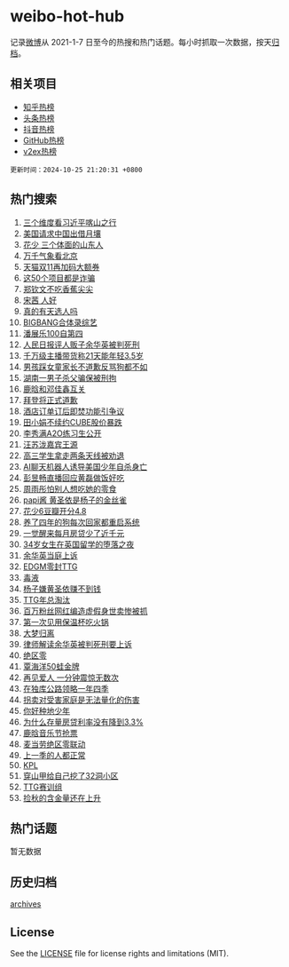 # weibo-hot-hub

记录[微博](https://www.weibo.com)从 2021-1-7 日至今的热搜和热门话题。每小时抓取一次数据，按天[归档](archives)。

## 相关项目

- [知乎热榜](https://github.com/lonnyzhang423/zhihu-hot-hub)
- [头条热榜](https://github.com/lonnyzhang423/toutiao-hot-hub)
- [抖音热榜](https://github.com/lonnyzhang423/douyin-hot-hub)
- [GitHub热榜](https://github.com/lonnyzhang423/github-hot-hub)
- [v2ex热榜](https://github.com/lonnyzhang423/v2ex-hot-hub)


`更新时间：2024-10-25 21:20:31 +0800`

## 热门搜索

1. [三个维度看习近平喀山之行](https://m.weibo.cn/search?containerid=100103type%3D1%26t%3D10%26q%3D%23%E4%B8%89%E4%B8%AA%E7%BB%B4%E5%BA%A6%E7%9C%8B%E4%B9%A0%E8%BF%91%E5%B9%B3%E5%96%80%E5%B1%B1%E4%B9%8B%E8%A1%8C%23&stream_entry_id=51&isnewpage=1&extparam=seat%3D1%26cate%3D10103%26pos%3D0%26q%3D%2523%25E4%25B8%2589%25E4%25B8%25AA%25E7%25BB%25B4%25E5%25BA%25A6%25E7%259C%258B%25E4%25B9%25A0%25E8%25BF%2591%25E5%25B9%25B3%25E5%2596%2580%25E5%25B1%25B1%25E4%25B9%258B%25E8%25A1%258C%2523%26dgr%3D0%26stream_entry_id%3D51%26c_type%3D51%26filter_type%3Drealtimehot%26display_time%3D1729862430%26pre_seqid%3D172986243076902174159106)
1. [美国请求中国出借月壤](https://m.weibo.cn/search?containerid=100103type%3D1%26t%3D10%26q%3D%23%E7%BE%8E%E5%9B%BD%E8%AF%B7%E6%B1%82%E4%B8%AD%E5%9B%BD%E5%87%BA%E5%80%9F%E6%9C%88%E5%A3%A4%23&stream_entry_id=31&isnewpage=1&extparam=seat%3D1%26flag%3D2%26filter_type%3Drealtimehot%26pos%3D0%26c_type%3D31%26cate%3D5001%26realpos%3D1%26q%3D%2523%25E7%25BE%258E%25E5%259B%25BD%25E8%25AF%25B7%25E6%25B1%2582%25E4%25B8%25AD%25E5%259B%25BD%25E5%2587%25BA%25E5%2580%259F%25E6%259C%2588%25E5%25A3%25A4%2523%26dgr%3D0%26stream_entry_id%3D31%26lcate%3D5001%26band_rank%3D1%26display_time%3D1729862430%26pre_seqid%3D172986243076902174159106)
1. [花少 三个体面的山东人](https://m.weibo.cn/search?containerid=100103type%3D1%26t%3D10%26q%3D%E8%8A%B1%E5%B0%91+%E4%B8%89%E4%B8%AA%E4%BD%93%E9%9D%A2%E7%9A%84%E5%B1%B1%E4%B8%9C%E4%BA%BA&stream_entry_id=31&isnewpage=1&extparam=seat%3D1%26flag%3D1%26filter_type%3Drealtimehot%26pos%3D1%26c_type%3D31%26cate%3D5001%26realpos%3D2%26q%3D%25E8%258A%25B1%25E5%25B0%2591%2520%25E4%25B8%2589%25E4%25B8%25AA%25E4%25BD%2593%25E9%259D%25A2%25E7%259A%2584%25E5%25B1%25B1%25E4%25B8%259C%25E4%25BA%25BA%26dgr%3D0%26stream_entry_id%3D31%26lcate%3D5001%26band_rank%3D2%26display_time%3D1729862430%26pre_seqid%3D172986243076902174159106)
1. [万千气象看北京](https://m.weibo.cn/search?containerid=100103type%3D1%26t%3D10%26q%3D%23%E4%B8%87%E5%8D%83%E6%B0%94%E8%B1%A1%E7%9C%8B%E5%8C%97%E4%BA%AC%23&stream_entry_id=31&isnewpage=1&extparam=seat%3D1%26flag%3D0%26filter_type%3Drealtimehot%26pos%3D2%26c_type%3D31%26cate%3D5001%26realpos%3D3%26q%3D%2523%25E4%25B8%2587%25E5%258D%2583%25E6%25B0%2594%25E8%25B1%25A1%25E7%259C%258B%25E5%258C%2597%25E4%25BA%25AC%2523%26dgr%3D0%26stream_entry_id%3D31%26lcate%3D5001%26band_rank%3D3%26display_time%3D1729862430%26pre_seqid%3D172986243076902174159106)
1. [天猫双11再加码大额券](https://m.weibo.cn/search?containerid=100103type%3D1%26t%3D10%26q%3D%23%E5%A4%A9%E7%8C%AB%E5%8F%8C11%E5%86%8D%E5%8A%A0%E7%A0%81%E5%A4%A7%E9%A2%9D%E5%88%B8%23&stream_entry_id=31&isnewpage=1&extparam=seat%3D1%26filter_type%3Drealtimehot%26pos%3D3%26c_type%3D31%26q%3D%2523%25E5%25A4%25A9%25E7%258C%25AB%25E5%258F%258C11%25E5%2586%258D%25E5%258A%25A0%25E7%25A0%2581%25E5%25A4%25A7%25E9%25A2%259D%25E5%2588%25B8%2523%26is_ad_pos%3D1%26cate%3D5001%26lcate%3D5001%26band_rank%3D4%26dgr%3D0%26stream_entry_id%3D31%26adid%3D260410%26topic_ad%3D1%26display_time%3D1729862430%26pre_seqid%3D172986243076902174159106)
1. [这50个项目都是诈骗](https://m.weibo.cn/search?containerid=100103type%3D1%26t%3D10%26q%3D%23%E8%BF%9950%E4%B8%AA%E9%A1%B9%E7%9B%AE%E9%83%BD%E6%98%AF%E8%AF%88%E9%AA%97%23&stream_entry_id=31&isnewpage=1&extparam=seat%3D1%26flag%3D0%26filter_type%3Drealtimehot%26pos%3D4%26c_type%3D31%26cate%3D5001%26realpos%3D4%26q%3D%2523%25E8%25BF%259950%25E4%25B8%25AA%25E9%25A1%25B9%25E7%259B%25AE%25E9%2583%25BD%25E6%2598%25AF%25E8%25AF%2588%25E9%25AA%2597%2523%26dgr%3D0%26stream_entry_id%3D31%26lcate%3D5001%26band_rank%3D4%26display_time%3D1729862430%26pre_seqid%3D172986243076902174159106)
1. [郑钦文不吃香蕉尖尖](https://m.weibo.cn/search?containerid=100103type%3D1%26t%3D10%26q%3D%E9%83%91%E9%92%A6%E6%96%87%E4%B8%8D%E5%90%83%E9%A6%99%E8%95%89%E5%B0%96%E5%B0%96&stream_entry_id=31&isnewpage=1&extparam=seat%3D1%26flag%3D0%26filter_type%3Drealtimehot%26pos%3D5%26c_type%3D31%26cate%3D5001%26realpos%3D5%26q%3D%25E9%2583%2591%25E9%2592%25A6%25E6%2596%2587%25E4%25B8%258D%25E5%2590%2583%25E9%25A6%2599%25E8%2595%2589%25E5%25B0%2596%25E5%25B0%2596%26dgr%3D0%26stream_entry_id%3D31%26lcate%3D5001%26band_rank%3D5%26display_time%3D1729862430%26pre_seqid%3D172986243076902174159106)
1. [宋茜 人好](https://m.weibo.cn/search?containerid=100103type%3D1%26t%3D10%26q%3D%E5%AE%8B%E8%8C%9C+%E4%BA%BA%E5%A5%BD&stream_entry_id=31&isnewpage=1&extparam=seat%3D1%26flag%3D1%26filter_type%3Drealtimehot%26pos%3D6%26c_type%3D31%26cate%3D5001%26realpos%3D6%26q%3D%25E5%25AE%258B%25E8%258C%259C%2520%25E4%25BA%25BA%25E5%25A5%25BD%26dgr%3D0%26stream_entry_id%3D31%26lcate%3D5001%26band_rank%3D6%26display_time%3D1729862430%26pre_seqid%3D172986243076902174159106)
1. [真的有天选人吗](https://m.weibo.cn/search?containerid=100103type%3D1%26t%3D10%26q%3D%23%E7%9C%9F%E7%9A%84%E6%9C%89%E5%A4%A9%E9%80%89%E4%BA%BA%E5%90%97%23&stream_entry_id=31&isnewpage=1&extparam=seat%3D1%26filter_type%3Drealtimehot%26pos%3D7%26c_type%3D31%26q%3D%2523%25E7%259C%259F%25E7%259A%2584%25E6%259C%2589%25E5%25A4%25A9%25E9%2580%2589%25E4%25BA%25BA%25E5%2590%2597%2523%26is_ad_pos%3D1%26cate%3D5001%26lcate%3D5001%26band_rank%3D7%26dgr%3D0%26stream_entry_id%3D31%26adid%3D260379%26topic_ad%3D1%26display_time%3D1729862430%26pre_seqid%3D172986243076902174159106)
1. [BIGBANG合体录综艺](https://m.weibo.cn/search?containerid=100103type%3D1%26t%3D10%26q%3D%23BIGBANG%E5%90%88%E4%BD%93%E5%BD%95%E7%BB%BC%E8%89%BA%23&stream_entry_id=31&isnewpage=1&extparam=seat%3D1%26flag%3D1%26filter_type%3Drealtimehot%26pos%3D8%26c_type%3D31%26cate%3D5001%26realpos%3D7%26q%3D%2523BIGBANG%25E5%2590%2588%25E4%25BD%2593%25E5%25BD%2595%25E7%25BB%25BC%25E8%2589%25BA%2523%26dgr%3D0%26stream_entry_id%3D31%26lcate%3D5001%26band_rank%3D7%26display_time%3D1729862430%26pre_seqid%3D172986243076902174159106)
1. [潘展乐100自第四](https://m.weibo.cn/search?containerid=100103type%3D1%26t%3D10%26q%3D%23%E6%BD%98%E5%B1%95%E4%B9%90100%E8%87%AA%E7%AC%AC%E5%9B%9B%23&stream_entry_id=31&isnewpage=1&extparam=seat%3D1%26flag%3D1%26filter_type%3Drealtimehot%26pos%3D9%26c_type%3D31%26cate%3D5001%26realpos%3D8%26q%3D%2523%25E6%25BD%2598%25E5%25B1%2595%25E4%25B9%2590100%25E8%2587%25AA%25E7%25AC%25AC%25E5%259B%259B%2523%26dgr%3D0%26stream_entry_id%3D31%26lcate%3D5001%26band_rank%3D8%26display_time%3D1729862430%26pre_seqid%3D172986243076902174159106)
1. [人民日报评人贩子余华英被判死刑](https://m.weibo.cn/search?containerid=100103type%3D1%26t%3D10%26q%3D%23%E4%BA%BA%E6%B0%91%E6%97%A5%E6%8A%A5%E8%AF%84%E4%BA%BA%E8%B4%A9%E5%AD%90%E4%BD%99%E5%8D%8E%E8%8B%B1%E8%A2%AB%E5%88%A4%E6%AD%BB%E5%88%91%23&stream_entry_id=31&isnewpage=1&extparam=seat%3D1%26flag%3D1%26filter_type%3Drealtimehot%26pos%3D10%26c_type%3D31%26cate%3D5001%26realpos%3D9%26q%3D%2523%25E4%25BA%25BA%25E6%25B0%2591%25E6%2597%25A5%25E6%258A%25A5%25E8%25AF%2584%25E4%25BA%25BA%25E8%25B4%25A9%25E5%25AD%2590%25E4%25BD%2599%25E5%258D%258E%25E8%258B%25B1%25E8%25A2%25AB%25E5%2588%25A4%25E6%25AD%25BB%25E5%2588%2591%2523%26dgr%3D0%26stream_entry_id%3D31%26lcate%3D5001%26band_rank%3D9%26display_time%3D1729862430%26pre_seqid%3D172986243076902174159106)
1. [千万级主播带货称21天能年轻3.5岁](https://m.weibo.cn/search?containerid=100103type%3D1%26t%3D10%26q%3D%23%E5%8D%83%E4%B8%87%E7%BA%A7%E4%B8%BB%E6%92%AD%E5%B8%A6%E8%B4%A7%E7%A7%B021%E5%A4%A9%E8%83%BD%E5%B9%B4%E8%BD%BB3.5%E5%B2%81%23&stream_entry_id=31&isnewpage=1&extparam=seat%3D1%26flag%3D1%26filter_type%3Drealtimehot%26pos%3D11%26c_type%3D31%26cate%3D5001%26realpos%3D10%26q%3D%2523%25E5%258D%2583%25E4%25B8%2587%25E7%25BA%25A7%25E4%25B8%25BB%25E6%2592%25AD%25E5%25B8%25A6%25E8%25B4%25A7%25E7%25A7%25B021%25E5%25A4%25A9%25E8%2583%25BD%25E5%25B9%25B4%25E8%25BD%25BB3.5%25E5%25B2%2581%2523%26dgr%3D0%26stream_entry_id%3D31%26lcate%3D5001%26band_rank%3D10%26display_time%3D1729862430%26pre_seqid%3D172986243076902174159106)
1. [男孩踩女童家长不道歉反骂狗都不如](https://m.weibo.cn/search?containerid=100103type%3D1%26t%3D10%26q%3D%23%E7%94%B7%E5%AD%A9%E8%B8%A9%E5%A5%B3%E7%AB%A5%E5%AE%B6%E9%95%BF%E4%B8%8D%E9%81%93%E6%AD%89%E5%8F%8D%E9%AA%82%E7%8B%97%E9%83%BD%E4%B8%8D%E5%A6%82%23&stream_entry_id=31&isnewpage=1&extparam=seat%3D1%26flag%3D1%26filter_type%3Drealtimehot%26pos%3D12%26c_type%3D31%26cate%3D5001%26realpos%3D11%26q%3D%2523%25E7%2594%25B7%25E5%25AD%25A9%25E8%25B8%25A9%25E5%25A5%25B3%25E7%25AB%25A5%25E5%25AE%25B6%25E9%2595%25BF%25E4%25B8%258D%25E9%2581%2593%25E6%25AD%2589%25E5%258F%258D%25E9%25AA%2582%25E7%258B%2597%25E9%2583%25BD%25E4%25B8%258D%25E5%25A6%2582%2523%26dgr%3D0%26stream_entry_id%3D31%26lcate%3D5001%26band_rank%3D11%26display_time%3D1729862430%26pre_seqid%3D172986243076902174159106)
1. [湖南一男子杀父骗保被刑拘](https://m.weibo.cn/search?containerid=100103type%3D1%26t%3D10%26q%3D%23%E6%B9%96%E5%8D%97%E4%B8%80%E7%94%B7%E5%AD%90%E6%9D%80%E7%88%B6%E9%AA%97%E4%BF%9D%E8%A2%AB%E5%88%91%E6%8B%98%23&stream_entry_id=31&isnewpage=1&extparam=seat%3D1%26flag%3D1%26filter_type%3Drealtimehot%26pos%3D13%26c_type%3D31%26cate%3D5001%26realpos%3D12%26q%3D%2523%25E6%25B9%2596%25E5%258D%2597%25E4%25B8%2580%25E7%2594%25B7%25E5%25AD%2590%25E6%259D%2580%25E7%2588%25B6%25E9%25AA%2597%25E4%25BF%259D%25E8%25A2%25AB%25E5%2588%2591%25E6%258B%2598%2523%26dgr%3D0%26stream_entry_id%3D31%26lcate%3D5001%26band_rank%3D12%26display_time%3D1729862430%26pre_seqid%3D172986243076902174159106)
1. [鹿晗和邓佳鑫互关](https://m.weibo.cn/search?containerid=100103type%3D1%26t%3D10%26q%3D%23%E9%B9%BF%E6%99%97%E5%92%8C%E9%82%93%E4%BD%B3%E9%91%AB%E4%BA%92%E5%85%B3%23&stream_entry_id=31&isnewpage=1&extparam=seat%3D1%26flag%3D0%26filter_type%3Drealtimehot%26pos%3D14%26c_type%3D31%26cate%3D5001%26realpos%3D13%26q%3D%2523%25E9%25B9%25BF%25E6%2599%2597%25E5%2592%258C%25E9%2582%2593%25E4%25BD%25B3%25E9%2591%25AB%25E4%25BA%2592%25E5%2585%25B3%2523%26dgr%3D0%26stream_entry_id%3D31%26lcate%3D5001%26band_rank%3D13%26display_time%3D1729862430%26pre_seqid%3D172986243076902174159106)
1. [拜登将正式道歉](https://m.weibo.cn/search?containerid=100103type%3D1%26t%3D10%26q%3D%23%E6%8B%9C%E7%99%BB%E5%B0%86%E6%AD%A3%E5%BC%8F%E9%81%93%E6%AD%89%23&stream_entry_id=31&isnewpage=1&extparam=seat%3D1%26flag%3D1%26filter_type%3Drealtimehot%26pos%3D15%26c_type%3D31%26cate%3D5001%26realpos%3D14%26q%3D%2523%25E6%258B%259C%25E7%2599%25BB%25E5%25B0%2586%25E6%25AD%25A3%25E5%25BC%258F%25E9%2581%2593%25E6%25AD%2589%2523%26dgr%3D0%26stream_entry_id%3D31%26lcate%3D5001%26band_rank%3D14%26display_time%3D1729862430%26pre_seqid%3D172986243076902174159106)
1. [酒店订单订后即焚功能引争议](https://m.weibo.cn/search?containerid=100103type%3D1%26t%3D10%26q%3D%23%E9%85%92%E5%BA%97%E8%AE%A2%E5%8D%95%E8%AE%A2%E5%90%8E%E5%8D%B3%E7%84%9A%E5%8A%9F%E8%83%BD%E5%BC%95%E4%BA%89%E8%AE%AE%23&stream_entry_id=31&isnewpage=1&extparam=seat%3D1%26flag%3D1%26filter_type%3Drealtimehot%26pos%3D16%26c_type%3D31%26cate%3D5001%26realpos%3D15%26q%3D%2523%25E9%2585%2592%25E5%25BA%2597%25E8%25AE%25A2%25E5%258D%2595%25E8%25AE%25A2%25E5%2590%258E%25E5%258D%25B3%25E7%2584%259A%25E5%258A%259F%25E8%2583%25BD%25E5%25BC%2595%25E4%25BA%2589%25E8%25AE%25AE%2523%26dgr%3D0%26stream_entry_id%3D31%26lcate%3D5001%26band_rank%3D15%26display_time%3D1729862430%26pre_seqid%3D172986243076902174159106)
1. [田小娟不续约CUBE股价暴跌](https://m.weibo.cn/search?containerid=100103type%3D1%26t%3D10%26q%3D%23%E7%94%B0%E5%B0%8F%E5%A8%9F%E4%B8%8D%E7%BB%AD%E7%BA%A6CUBE%E8%82%A1%E4%BB%B7%E6%9A%B4%E8%B7%8C%23&stream_entry_id=31&isnewpage=1&extparam=seat%3D1%26flag%3D1%26filter_type%3Drealtimehot%26pos%3D17%26c_type%3D31%26cate%3D5001%26realpos%3D16%26q%3D%2523%25E7%2594%25B0%25E5%25B0%258F%25E5%25A8%259F%25E4%25B8%258D%25E7%25BB%25AD%25E7%25BA%25A6CUBE%25E8%2582%25A1%25E4%25BB%25B7%25E6%259A%25B4%25E8%25B7%258C%2523%26dgr%3D0%26stream_entry_id%3D31%26lcate%3D5001%26band_rank%3D16%26display_time%3D1729862430%26pre_seqid%3D172986243076902174159106)
1. [李秀满A2O练习生公开](https://m.weibo.cn/search?containerid=100103type%3D1%26t%3D10%26q%3D%23%E6%9D%8E%E7%A7%80%E6%BB%A1A2O%E7%BB%83%E4%B9%A0%E7%94%9F%E5%85%AC%E5%BC%80%23&stream_entry_id=31&isnewpage=1&extparam=seat%3D1%26flag%3D1%26filter_type%3Drealtimehot%26pos%3D18%26c_type%3D31%26cate%3D5001%26realpos%3D17%26q%3D%2523%25E6%259D%258E%25E7%25A7%2580%25E6%25BB%25A1A2O%25E7%25BB%2583%25E4%25B9%25A0%25E7%2594%259F%25E5%2585%25AC%25E5%25BC%2580%2523%26dgr%3D0%26stream_entry_id%3D31%26lcate%3D5001%26band_rank%3D17%26display_time%3D1729862430%26pre_seqid%3D172986243076902174159106)
1. [汪苏泷嘉宾王源](https://m.weibo.cn/search?containerid=100103type%3D1%26t%3D10%26q%3D%23%E6%B1%AA%E8%8B%8F%E6%B3%B7%E5%98%89%E5%AE%BE%E7%8E%8B%E6%BA%90%23&stream_entry_id=31&isnewpage=1&extparam=seat%3D1%26flag%3D1%26filter_type%3Drealtimehot%26pos%3D19%26c_type%3D31%26cate%3D5001%26realpos%3D18%26q%3D%2523%25E6%25B1%25AA%25E8%258B%258F%25E6%25B3%25B7%25E5%2598%2589%25E5%25AE%25BE%25E7%258E%258B%25E6%25BA%2590%2523%26dgr%3D0%26stream_entry_id%3D31%26lcate%3D5001%26band_rank%3D18%26display_time%3D1729862430%26pre_seqid%3D172986243076902174159106)
1. [高三学生拿走两条天线被劝退](https://m.weibo.cn/search?containerid=100103type%3D1%26t%3D10%26q%3D%23%E9%AB%98%E4%B8%89%E5%AD%A6%E7%94%9F%E6%8B%BF%E8%B5%B0%E4%B8%A4%E6%9D%A1%E5%A4%A9%E7%BA%BF%E8%A2%AB%E5%8A%9D%E9%80%80%23&stream_entry_id=31&isnewpage=1&extparam=seat%3D1%26flag%3D0%26filter_type%3Drealtimehot%26pos%3D20%26c_type%3D31%26cate%3D5001%26realpos%3D19%26q%3D%2523%25E9%25AB%2598%25E4%25B8%2589%25E5%25AD%25A6%25E7%2594%259F%25E6%258B%25BF%25E8%25B5%25B0%25E4%25B8%25A4%25E6%259D%25A1%25E5%25A4%25A9%25E7%25BA%25BF%25E8%25A2%25AB%25E5%258A%259D%25E9%2580%2580%2523%26dgr%3D0%26stream_entry_id%3D31%26lcate%3D5001%26band_rank%3D19%26display_time%3D1729862430%26pre_seqid%3D172986243076902174159106)
1. [AI聊天机器人诱导美国少年自杀身亡](https://m.weibo.cn/search?containerid=100103type%3D1%26t%3D10%26q%3D%23AI%E8%81%8A%E5%A4%A9%E6%9C%BA%E5%99%A8%E4%BA%BA%E8%AF%B1%E5%AF%BC%E7%BE%8E%E5%9B%BD%E5%B0%91%E5%B9%B4%E8%87%AA%E6%9D%80%E8%BA%AB%E4%BA%A1%23&stream_entry_id=31&isnewpage=1&extparam=seat%3D1%26flag%3D1%26filter_type%3Drealtimehot%26pos%3D21%26c_type%3D31%26cate%3D5001%26realpos%3D20%26q%3D%2523AI%25E8%2581%258A%25E5%25A4%25A9%25E6%259C%25BA%25E5%2599%25A8%25E4%25BA%25BA%25E8%25AF%25B1%25E5%25AF%25BC%25E7%25BE%258E%25E5%259B%25BD%25E5%25B0%2591%25E5%25B9%25B4%25E8%2587%25AA%25E6%259D%2580%25E8%25BA%25AB%25E4%25BA%25A1%2523%26dgr%3D0%26stream_entry_id%3D31%26lcate%3D5001%26band_rank%3D20%26display_time%3D1729862430%26pre_seqid%3D172986243076902174159106)
1. [彭昱畅直播回应黄磊做饭好吃](https://m.weibo.cn/search?containerid=100103type%3D1%26t%3D10%26q%3D%23%E5%BD%AD%E6%98%B1%E7%95%85%E7%9B%B4%E6%92%AD%E5%9B%9E%E5%BA%94%E9%BB%84%E7%A3%8A%E5%81%9A%E9%A5%AD%E5%A5%BD%E5%90%83%23&stream_entry_id=31&isnewpage=1&extparam=seat%3D1%26flag%3D2%26filter_type%3Drealtimehot%26pos%3D22%26c_type%3D31%26cate%3D5001%26realpos%3D21%26q%3D%2523%25E5%25BD%25AD%25E6%2598%25B1%25E7%2595%2585%25E7%259B%25B4%25E6%2592%25AD%25E5%259B%259E%25E5%25BA%2594%25E9%25BB%2584%25E7%25A3%258A%25E5%2581%259A%25E9%25A5%25AD%25E5%25A5%25BD%25E5%2590%2583%2523%26dgr%3D0%26stream_entry_id%3D31%26lcate%3D5001%26band_rank%3D21%26display_time%3D1729862430%26pre_seqid%3D172986243076902174159106)
1. [周雨彤怕别人想吃她的零食](https://m.weibo.cn/search?containerid=100103type%3D1%26t%3D10%26q%3D%23%E5%91%A8%E9%9B%A8%E5%BD%A4%E6%80%95%E5%88%AB%E4%BA%BA%E6%83%B3%E5%90%83%E5%A5%B9%E7%9A%84%E9%9B%B6%E9%A3%9F%23&stream_entry_id=31&isnewpage=1&extparam=seat%3D1%26flag%3D2%26filter_type%3Drealtimehot%26pos%3D23%26c_type%3D31%26cate%3D5001%26realpos%3D22%26q%3D%2523%25E5%2591%25A8%25E9%259B%25A8%25E5%25BD%25A4%25E6%2580%2595%25E5%2588%25AB%25E4%25BA%25BA%25E6%2583%25B3%25E5%2590%2583%25E5%25A5%25B9%25E7%259A%2584%25E9%259B%25B6%25E9%25A3%259F%2523%26dgr%3D0%26stream_entry_id%3D31%26lcate%3D5001%26band_rank%3D22%26display_time%3D1729862430%26pre_seqid%3D172986243076902174159106)
1. [papi酱 黄圣依是杨子的金丝雀](https://m.weibo.cn/search?containerid=100103type%3D1%26t%3D10%26q%3Dpapi%E9%85%B1+%E9%BB%84%E5%9C%A3%E4%BE%9D%E6%98%AF%E6%9D%A8%E5%AD%90%E7%9A%84%E9%87%91%E4%B8%9D%E9%9B%80&stream_entry_id=31&isnewpage=1&extparam=seat%3D1%26flag%3D2%26filter_type%3Drealtimehot%26pos%3D24%26c_type%3D31%26cate%3D5001%26realpos%3D23%26q%3Dpapi%25E9%2585%25B1%2520%25E9%25BB%2584%25E5%259C%25A3%25E4%25BE%259D%25E6%2598%25AF%25E6%259D%25A8%25E5%25AD%2590%25E7%259A%2584%25E9%2587%2591%25E4%25B8%259D%25E9%259B%2580%26dgr%3D0%26stream_entry_id%3D31%26lcate%3D5001%26band_rank%3D23%26display_time%3D1729862430%26pre_seqid%3D172986243076902174159106)
1. [花少6豆瓣开分4.8](https://m.weibo.cn/search?containerid=100103type%3D1%26t%3D10%26q%3D%23%E8%8A%B1%E5%B0%916%E8%B1%86%E7%93%A3%E5%BC%80%E5%88%864.8%23&stream_entry_id=31&isnewpage=1&extparam=seat%3D1%26flag%3D1%26filter_type%3Drealtimehot%26pos%3D25%26c_type%3D31%26cate%3D5001%26realpos%3D24%26q%3D%2523%25E8%258A%25B1%25E5%25B0%25916%25E8%25B1%2586%25E7%2593%25A3%25E5%25BC%2580%25E5%2588%25864.8%2523%26dgr%3D0%26stream_entry_id%3D31%26lcate%3D5001%26band_rank%3D24%26display_time%3D1729862430%26pre_seqid%3D172986243076902174159106)
1. [养了四年的狗每次回家都重启系统](https://m.weibo.cn/search?containerid=100103type%3D1%26t%3D10%26q%3D%E5%85%BB%E4%BA%86%E5%9B%9B%E5%B9%B4%E7%9A%84%E7%8B%97%E6%AF%8F%E6%AC%A1%E5%9B%9E%E5%AE%B6%E9%83%BD%E9%87%8D%E5%90%AF%E7%B3%BB%E7%BB%9F&stream_entry_id=31&isnewpage=1&extparam=seat%3D1%26flag%3D1%26filter_type%3Drealtimehot%26pos%3D26%26c_type%3D31%26cate%3D5001%26realpos%3D25%26q%3D%25E5%2585%25BB%25E4%25BA%2586%25E5%259B%259B%25E5%25B9%25B4%25E7%259A%2584%25E7%258B%2597%25E6%25AF%258F%25E6%25AC%25A1%25E5%259B%259E%25E5%25AE%25B6%25E9%2583%25BD%25E9%2587%258D%25E5%2590%25AF%25E7%25B3%25BB%25E7%25BB%259F%26dgr%3D0%26stream_entry_id%3D31%26lcate%3D5001%26band_rank%3D25%26display_time%3D1729862430%26pre_seqid%3D172986243076902174159106)
1. [一觉醒来每月房贷少了近千元](https://m.weibo.cn/search?containerid=100103type%3D1%26t%3D10%26q%3D%23%E4%B8%80%E8%A7%89%E9%86%92%E6%9D%A5%E6%AF%8F%E6%9C%88%E6%88%BF%E8%B4%B7%E5%B0%91%E4%BA%86%E8%BF%91%E5%8D%83%E5%85%83%23&stream_entry_id=31&isnewpage=1&extparam=seat%3D1%26flag%3D0%26filter_type%3Drealtimehot%26pos%3D27%26c_type%3D31%26cate%3D5001%26realpos%3D26%26q%3D%2523%25E4%25B8%2580%25E8%25A7%2589%25E9%2586%2592%25E6%259D%25A5%25E6%25AF%258F%25E6%259C%2588%25E6%2588%25BF%25E8%25B4%25B7%25E5%25B0%2591%25E4%25BA%2586%25E8%25BF%2591%25E5%258D%2583%25E5%2585%2583%2523%26dgr%3D0%26stream_entry_id%3D31%26lcate%3D5001%26band_rank%3D26%26display_time%3D1729862430%26pre_seqid%3D172986243076902174159106)
1. [34岁女生在英国留学的堕落之夜](https://m.weibo.cn/search?containerid=100103type%3D1%26t%3D10%26q%3D34%E5%B2%81%E5%A5%B3%E7%94%9F%E5%9C%A8%E8%8B%B1%E5%9B%BD%E7%95%99%E5%AD%A6%E7%9A%84%E5%A0%95%E8%90%BD%E4%B9%8B%E5%A4%9C&stream_entry_id=31&isnewpage=1&extparam=seat%3D1%26flag%3D0%26filter_type%3Drealtimehot%26pos%3D28%26c_type%3D31%26cate%3D5001%26realpos%3D27%26q%3D34%25E5%25B2%2581%25E5%25A5%25B3%25E7%2594%259F%25E5%259C%25A8%25E8%258B%25B1%25E5%259B%25BD%25E7%2595%2599%25E5%25AD%25A6%25E7%259A%2584%25E5%25A0%2595%25E8%2590%25BD%25E4%25B9%258B%25E5%25A4%259C%26dgr%3D0%26stream_entry_id%3D31%26lcate%3D5001%26band_rank%3D27%26display_time%3D1729862430%26pre_seqid%3D172986243076902174159106)
1. [余华英当庭上诉](https://m.weibo.cn/search?containerid=100103type%3D1%26t%3D10%26q%3D%23%E4%BD%99%E5%8D%8E%E8%8B%B1%E5%BD%93%E5%BA%AD%E4%B8%8A%E8%AF%89%23&stream_entry_id=31&isnewpage=1&extparam=seat%3D1%26flag%3D0%26filter_type%3Drealtimehot%26pos%3D29%26c_type%3D31%26cate%3D5001%26realpos%3D28%26q%3D%2523%25E4%25BD%2599%25E5%258D%258E%25E8%258B%25B1%25E5%25BD%2593%25E5%25BA%25AD%25E4%25B8%258A%25E8%25AF%2589%2523%26dgr%3D0%26stream_entry_id%3D31%26lcate%3D5001%26band_rank%3D28%26display_time%3D1729862430%26pre_seqid%3D172986243076902174159106)
1. [EDGM零封TTG](https://m.weibo.cn/search?containerid=100103type%3D1%26t%3D10%26q%3D%23EDGM%E9%9B%B6%E5%B0%81TTG%23&stream_entry_id=31&isnewpage=1&extparam=seat%3D1%26flag%3D1%26filter_type%3Drealtimehot%26pos%3D30%26c_type%3D31%26cate%3D5001%26realpos%3D29%26q%3D%2523EDGM%25E9%259B%25B6%25E5%25B0%2581TTG%2523%26dgr%3D0%26stream_entry_id%3D31%26lcate%3D5001%26band_rank%3D29%26display_time%3D1729862430%26pre_seqid%3D172986243076902174159106)
1. [毒液](https://m.weibo.cn/search?containerid=100103type%3D1%26t%3D10%26q%3D%E6%AF%92%E6%B6%B2&stream_entry_id=31&isnewpage=1&extparam=seat%3D1%26flag%3D1%26filter_type%3Drealtimehot%26pos%3D31%26c_type%3D31%26cate%3D5001%26realpos%3D30%26q%3D%25E6%25AF%2592%25E6%25B6%25B2%26dgr%3D0%26stream_entry_id%3D31%26lcate%3D5001%26band_rank%3D30%26display_time%3D1729862430%26pre_seqid%3D172986243076902174159106)
1. [杨子嫌黄圣依赚不到钱](https://m.weibo.cn/search?containerid=100103type%3D1%26t%3D10%26q%3D%23%E6%9D%A8%E5%AD%90%E5%AB%8C%E9%BB%84%E5%9C%A3%E4%BE%9D%E8%B5%9A%E4%B8%8D%E5%88%B0%E9%92%B1%23&stream_entry_id=31&isnewpage=1&extparam=seat%3D1%26flag%3D0%26filter_type%3Drealtimehot%26pos%3D32%26c_type%3D31%26cate%3D5001%26realpos%3D31%26q%3D%2523%25E6%259D%25A8%25E5%25AD%2590%25E5%25AB%258C%25E9%25BB%2584%25E5%259C%25A3%25E4%25BE%259D%25E8%25B5%259A%25E4%25B8%258D%25E5%2588%25B0%25E9%2592%25B1%2523%26dgr%3D0%26stream_entry_id%3D31%26lcate%3D5001%26band_rank%3D31%26display_time%3D1729862430%26pre_seqid%3D172986243076902174159106)
1. [TTG年总淘汰](https://m.weibo.cn/search?containerid=100103type%3D1%26t%3D10%26q%3D%23TTG%E5%B9%B4%E6%80%BB%E6%B7%98%E6%B1%B0%23&stream_entry_id=31&isnewpage=1&extparam=seat%3D1%26flag%3D1%26filter_type%3Drealtimehot%26pos%3D33%26c_type%3D31%26cate%3D5001%26realpos%3D32%26q%3D%2523TTG%25E5%25B9%25B4%25E6%2580%25BB%25E6%25B7%2598%25E6%25B1%25B0%2523%26dgr%3D0%26stream_entry_id%3D31%26lcate%3D5001%26band_rank%3D32%26display_time%3D1729862430%26pre_seqid%3D172986243076902174159106)
1. [百万粉丝网红编造虚假身世卖惨被抓](https://m.weibo.cn/search?containerid=100103type%3D1%26t%3D10%26q%3D%23%E7%99%BE%E4%B8%87%E7%B2%89%E4%B8%9D%E7%BD%91%E7%BA%A2%E7%BC%96%E9%80%A0%E8%99%9A%E5%81%87%E8%BA%AB%E4%B8%96%E5%8D%96%E6%83%A8%E8%A2%AB%E6%8A%93%23&stream_entry_id=31&isnewpage=1&extparam=seat%3D1%26flag%3D0%26filter_type%3Drealtimehot%26pos%3D34%26c_type%3D31%26cate%3D5001%26realpos%3D33%26q%3D%2523%25E7%2599%25BE%25E4%25B8%2587%25E7%25B2%2589%25E4%25B8%259D%25E7%25BD%2591%25E7%25BA%25A2%25E7%25BC%2596%25E9%2580%25A0%25E8%2599%259A%25E5%2581%2587%25E8%25BA%25AB%25E4%25B8%2596%25E5%258D%2596%25E6%2583%25A8%25E8%25A2%25AB%25E6%258A%2593%2523%26dgr%3D0%26stream_entry_id%3D31%26lcate%3D5001%26band_rank%3D33%26display_time%3D1729862430%26pre_seqid%3D172986243076902174159106)
1. [第一次见用保温杯吃火锅](https://m.weibo.cn/search?containerid=100103type%3D1%26t%3D10%26q%3D%23%E7%AC%AC%E4%B8%80%E6%AC%A1%E8%A7%81%E7%94%A8%E4%BF%9D%E6%B8%A9%E6%9D%AF%E5%90%83%E7%81%AB%E9%94%85%23&stream_entry_id=31&isnewpage=1&extparam=seat%3D1%26flag%3D0%26filter_type%3Drealtimehot%26pos%3D35%26c_type%3D31%26cate%3D5001%26realpos%3D34%26q%3D%2523%25E7%25AC%25AC%25E4%25B8%2580%25E6%25AC%25A1%25E8%25A7%2581%25E7%2594%25A8%25E4%25BF%259D%25E6%25B8%25A9%25E6%259D%25AF%25E5%2590%2583%25E7%2581%25AB%25E9%2594%2585%2523%26dgr%3D0%26stream_entry_id%3D31%26lcate%3D5001%26band_rank%3D34%26display_time%3D1729862430%26pre_seqid%3D172986243076902174159106)
1. [大梦归离](https://m.weibo.cn/search?containerid=100103type%3D1%26t%3D10%26q%3D%E5%A4%A7%E6%A2%A6%E5%BD%92%E7%A6%BB&stream_entry_id=31&isnewpage=1&extparam=seat%3D1%26flag%3D0%26filter_type%3Drealtimehot%26pos%3D36%26c_type%3D31%26cate%3D5001%26realpos%3D35%26q%3D%25E5%25A4%25A7%25E6%25A2%25A6%25E5%25BD%2592%25E7%25A6%25BB%26dgr%3D0%26stream_entry_id%3D31%26lcate%3D5001%26band_rank%3D35%26display_time%3D1729862430%26pre_seqid%3D172986243076902174159106)
1. [律师解读余华英被判死刑要上诉](https://m.weibo.cn/search?containerid=100103type%3D1%26t%3D10%26q%3D%23%E5%BE%8B%E5%B8%88%E8%A7%A3%E8%AF%BB%E4%BD%99%E5%8D%8E%E8%8B%B1%E8%A2%AB%E5%88%A4%E6%AD%BB%E5%88%91%E8%A6%81%E4%B8%8A%E8%AF%89%23&stream_entry_id=31&isnewpage=1&extparam=seat%3D1%26flag%3D0%26filter_type%3Drealtimehot%26pos%3D37%26c_type%3D31%26cate%3D5001%26realpos%3D36%26q%3D%2523%25E5%25BE%258B%25E5%25B8%2588%25E8%25A7%25A3%25E8%25AF%25BB%25E4%25BD%2599%25E5%258D%258E%25E8%258B%25B1%25E8%25A2%25AB%25E5%2588%25A4%25E6%25AD%25BB%25E5%2588%2591%25E8%25A6%2581%25E4%25B8%258A%25E8%25AF%2589%2523%26dgr%3D0%26stream_entry_id%3D31%26lcate%3D5001%26band_rank%3D36%26display_time%3D1729862430%26pre_seqid%3D172986243076902174159106)
1. [绝区零](https://m.weibo.cn/search?containerid=100103type%3D1%26t%3D10%26q%3D%E7%BB%9D%E5%8C%BA%E9%9B%B6&stream_entry_id=31&isnewpage=1&extparam=seat%3D1%26flag%3D1%26filter_type%3Drealtimehot%26pos%3D38%26c_type%3D31%26cate%3D5001%26realpos%3D37%26q%3D%25E7%25BB%259D%25E5%258C%25BA%25E9%259B%25B6%26dgr%3D0%26stream_entry_id%3D31%26lcate%3D5001%26band_rank%3D37%26display_time%3D1729862430%26pre_seqid%3D172986243076902174159106)
1. [覃海洋50蛙金牌](https://m.weibo.cn/search?containerid=100103type%3D1%26t%3D10%26q%3D%23%E8%A6%83%E6%B5%B7%E6%B4%8B50%E8%9B%99%E9%87%91%E7%89%8C%23&stream_entry_id=31&isnewpage=1&extparam=seat%3D1%26flag%3D0%26filter_type%3Drealtimehot%26pos%3D39%26c_type%3D31%26cate%3D5001%26realpos%3D38%26q%3D%2523%25E8%25A6%2583%25E6%25B5%25B7%25E6%25B4%258B50%25E8%259B%2599%25E9%2587%2591%25E7%2589%258C%2523%26dgr%3D0%26stream_entry_id%3D31%26lcate%3D5001%26band_rank%3D38%26display_time%3D1729862430%26pre_seqid%3D172986243076902174159106)
1. [再见爱人 一分钟震惊无数次](https://m.weibo.cn/search?containerid=100103type%3D1%26t%3D10%26q%3D%E5%86%8D%E8%A7%81%E7%88%B1%E4%BA%BA+%E4%B8%80%E5%88%86%E9%92%9F%E9%9C%87%E6%83%8A%E6%97%A0%E6%95%B0%E6%AC%A1&stream_entry_id=31&isnewpage=1&extparam=seat%3D1%26flag%3D1%26filter_type%3Drealtimehot%26pos%3D40%26c_type%3D31%26cate%3D5001%26realpos%3D39%26q%3D%25E5%2586%258D%25E8%25A7%2581%25E7%2588%25B1%25E4%25BA%25BA%2520%25E4%25B8%2580%25E5%2588%2586%25E9%2592%259F%25E9%259C%2587%25E6%2583%258A%25E6%2597%25A0%25E6%2595%25B0%25E6%25AC%25A1%26dgr%3D0%26stream_entry_id%3D31%26lcate%3D5001%26band_rank%3D39%26display_time%3D1729862430%26pre_seqid%3D172986243076902174159106)
1. [在独库公路领略一年四季](https://m.weibo.cn/search?containerid=100103type%3D1%26t%3D10%26q%3D%23%E5%9C%A8%E7%8B%AC%E5%BA%93%E5%85%AC%E8%B7%AF%E9%A2%86%E7%95%A5%E4%B8%80%E5%B9%B4%E5%9B%9B%E5%AD%A3%23&stream_entry_id=31&isnewpage=1&extparam=seat%3D1%26flag%3D32768%26filter_type%3Drealtimehot%26pos%3D41%26c_type%3D31%26cate%3D5001%26realpos%3D40%26q%3D%2523%25E5%259C%25A8%25E7%258B%25AC%25E5%25BA%2593%25E5%2585%25AC%25E8%25B7%25AF%25E9%25A2%2586%25E7%2595%25A5%25E4%25B8%2580%25E5%25B9%25B4%25E5%259B%259B%25E5%25AD%25A3%2523%26dgr%3D0%26stream_entry_id%3D31%26lcate%3D5001%26band_rank%3D40%26display_time%3D1729862430%26pre_seqid%3D172986243076902174159106)
1. [拐卖对受害家庭是无法量化的伤害](https://m.weibo.cn/search?containerid=100103type%3D1%26t%3D10%26q%3D%23%E6%8B%90%E5%8D%96%E5%AF%B9%E5%8F%97%E5%AE%B3%E5%AE%B6%E5%BA%AD%E6%98%AF%E6%97%A0%E6%B3%95%E9%87%8F%E5%8C%96%E7%9A%84%E4%BC%A4%E5%AE%B3%23&stream_entry_id=31&isnewpage=1&extparam=seat%3D1%26flag%3D1%26filter_type%3Drealtimehot%26pos%3D42%26c_type%3D31%26cate%3D5001%26realpos%3D41%26q%3D%2523%25E6%258B%2590%25E5%258D%2596%25E5%25AF%25B9%25E5%258F%2597%25E5%25AE%25B3%25E5%25AE%25B6%25E5%25BA%25AD%25E6%2598%25AF%25E6%2597%25A0%25E6%25B3%2595%25E9%2587%258F%25E5%258C%2596%25E7%259A%2584%25E4%25BC%25A4%25E5%25AE%25B3%2523%26dgr%3D0%26stream_entry_id%3D31%26lcate%3D5001%26band_rank%3D41%26display_time%3D1729862430%26pre_seqid%3D172986243076902174159106)
1. [你好种地少年](https://m.weibo.cn/search?containerid=100103type%3D1%26t%3D10%26q%3D%E4%BD%A0%E5%A5%BD%E7%A7%8D%E5%9C%B0%E5%B0%91%E5%B9%B4&stream_entry_id=31&isnewpage=1&extparam=seat%3D1%26flag%3D0%26filter_type%3Drealtimehot%26pos%3D43%26c_type%3D31%26cate%3D5001%26realpos%3D42%26q%3D%25E4%25BD%25A0%25E5%25A5%25BD%25E7%25A7%258D%25E5%259C%25B0%25E5%25B0%2591%25E5%25B9%25B4%26dgr%3D0%26stream_entry_id%3D31%26lcate%3D5001%26band_rank%3D42%26display_time%3D1729862430%26pre_seqid%3D172986243076902174159106)
1. [为什么存量房贷利率没有降到3.3%](https://m.weibo.cn/search?containerid=100103type%3D1%26t%3D10%26q%3D%23%E4%B8%BA%E4%BB%80%E4%B9%88%E5%AD%98%E9%87%8F%E6%88%BF%E8%B4%B7%E5%88%A9%E7%8E%87%E6%B2%A1%E6%9C%89%E9%99%8D%E5%88%B03.3%25%23&stream_entry_id=31&isnewpage=1&extparam=seat%3D1%26flag%3D1%26filter_type%3Drealtimehot%26pos%3D44%26c_type%3D31%26cate%3D5001%26realpos%3D43%26q%3D%2523%25E4%25B8%25BA%25E4%25BB%2580%25E4%25B9%2588%25E5%25AD%2598%25E9%2587%258F%25E6%2588%25BF%25E8%25B4%25B7%25E5%2588%25A9%25E7%258E%2587%25E6%25B2%25A1%25E6%259C%2589%25E9%2599%258D%25E5%2588%25B03.3%2525%2523%26dgr%3D0%26stream_entry_id%3D31%26lcate%3D5001%26band_rank%3D43%26display_time%3D1729862430%26pre_seqid%3D172986243076902174159106)
1. [鹿晗音乐节抢票](https://m.weibo.cn/search?containerid=100103type%3D1%26t%3D10%26q%3D%E9%B9%BF%E6%99%97%E9%9F%B3%E4%B9%90%E8%8A%82%E6%8A%A2%E7%A5%A8&stream_entry_id=31&isnewpage=1&extparam=seat%3D1%26flag%3D1%26filter_type%3Drealtimehot%26pos%3D45%26c_type%3D31%26cate%3D5001%26realpos%3D44%26q%3D%25E9%25B9%25BF%25E6%2599%2597%25E9%259F%25B3%25E4%25B9%2590%25E8%258A%2582%25E6%258A%25A2%25E7%25A5%25A8%26dgr%3D0%26stream_entry_id%3D31%26lcate%3D5001%26band_rank%3D44%26display_time%3D1729862430%26pre_seqid%3D172986243076902174159106)
1. [麦当劳绝区零联动](https://m.weibo.cn/search?containerid=100103type%3D1%26t%3D10%26q%3D%23%E9%BA%A6%E5%BD%93%E5%8A%B3%E7%BB%9D%E5%8C%BA%E9%9B%B6%E8%81%94%E5%8A%A8%23&stream_entry_id=31&isnewpage=1&extparam=seat%3D1%26flag%3D1%26filter_type%3Drealtimehot%26pos%3D46%26c_type%3D31%26cate%3D5001%26realpos%3D45%26q%3D%2523%25E9%25BA%25A6%25E5%25BD%2593%25E5%258A%25B3%25E7%25BB%259D%25E5%258C%25BA%25E9%259B%25B6%25E8%2581%2594%25E5%258A%25A8%2523%26dgr%3D0%26stream_entry_id%3D31%26lcate%3D5001%26band_rank%3D45%26display_time%3D1729862430%26pre_seqid%3D172986243076902174159106)
1. [上一季的人都正常](https://m.weibo.cn/search?containerid=100103type%3D1%26t%3D10%26q%3D%E4%B8%8A%E4%B8%80%E5%AD%A3%E7%9A%84%E4%BA%BA%E9%83%BD%E6%AD%A3%E5%B8%B8&stream_entry_id=31&isnewpage=1&extparam=seat%3D1%26flag%3D1%26filter_type%3Drealtimehot%26pos%3D47%26c_type%3D31%26cate%3D5001%26realpos%3D46%26q%3D%25E4%25B8%258A%25E4%25B8%2580%25E5%25AD%25A3%25E7%259A%2584%25E4%25BA%25BA%25E9%2583%25BD%25E6%25AD%25A3%25E5%25B8%25B8%26dgr%3D0%26stream_entry_id%3D31%26lcate%3D5001%26band_rank%3D46%26display_time%3D1729862430%26pre_seqid%3D172986243076902174159106)
1. [KPL](https://m.weibo.cn/search?containerid=100103type%3D1%26t%3D10%26q%3DKPL&stream_entry_id=31&isnewpage=1&extparam=seat%3D1%26flag%3D1%26filter_type%3Drealtimehot%26pos%3D48%26c_type%3D31%26cate%3D5001%26realpos%3D47%26q%3DKPL%26dgr%3D0%26stream_entry_id%3D31%26lcate%3D5001%26band_rank%3D47%26display_time%3D1729862430%26pre_seqid%3D172986243076902174159106)
1. [穿山甲给自己挖了32洞小区](https://m.weibo.cn/search?containerid=100103type%3D1%26t%3D10%26q%3D%23%E7%A9%BF%E5%B1%B1%E7%94%B2%E7%BB%99%E8%87%AA%E5%B7%B1%E6%8C%96%E4%BA%8632%E6%B4%9E%E5%B0%8F%E5%8C%BA%23&stream_entry_id=31&isnewpage=1&extparam=seat%3D1%26flag%3D1%26filter_type%3Drealtimehot%26pos%3D49%26c_type%3D31%26cate%3D5001%26realpos%3D48%26q%3D%2523%25E7%25A9%25BF%25E5%25B1%25B1%25E7%2594%25B2%25E7%25BB%2599%25E8%2587%25AA%25E5%25B7%25B1%25E6%258C%2596%25E4%25BA%258632%25E6%25B4%259E%25E5%25B0%258F%25E5%258C%25BA%2523%26dgr%3D0%26stream_entry_id%3D31%26lcate%3D5001%26band_rank%3D48%26display_time%3D1729862430%26pre_seqid%3D172986243076902174159106)
1. [TTG赛训组](https://m.weibo.cn/search?containerid=100103type%3D1%26t%3D10%26q%3D%23TTG%E8%B5%9B%E8%AE%AD%E7%BB%84%23&stream_entry_id=31&isnewpage=1&extparam=seat%3D1%26flag%3D1%26filter_type%3Drealtimehot%26pos%3D50%26c_type%3D31%26cate%3D5001%26realpos%3D49%26q%3D%2523TTG%25E8%25B5%259B%25E8%25AE%25AD%25E7%25BB%2584%2523%26dgr%3D0%26stream_entry_id%3D31%26lcate%3D5001%26band_rank%3D49%26display_time%3D1729862430%26pre_seqid%3D172986243076902174159106)
1. [捡秋的含金量还在上升](https://m.weibo.cn/search?containerid=100103type%3D1%26t%3D10%26q%3D%E6%8D%A1%E7%A7%8B%E7%9A%84%E5%90%AB%E9%87%91%E9%87%8F%E8%BF%98%E5%9C%A8%E4%B8%8A%E5%8D%87&stream_entry_id=31&isnewpage=1&extparam=seat%3D1%26flag%3D0%26filter_type%3Drealtimehot%26pos%3D51%26c_type%3D31%26realpos%3D50%26cate%3D5001%26lcate%3D5001%26band_rank%3D50%26dgr%3D0%26stream_entry_id%3D31%26adid%3D260902%26q%3D%25E6%258D%25A1%25E7%25A7%258B%25E7%259A%2584%25E5%2590%25AB%25E9%2587%2591%25E9%2587%258F%25E8%25BF%2598%25E5%259C%25A8%25E4%25B8%258A%25E5%258D%2587%26display_time%3D1729862430%26pre_seqid%3D172986243076902174159106)

## 热门话题

暂无数据

## 历史归档

[archives](archives)

## License

See the [LICENSE](LICENSE) file for license rights and limitations (MIT).
